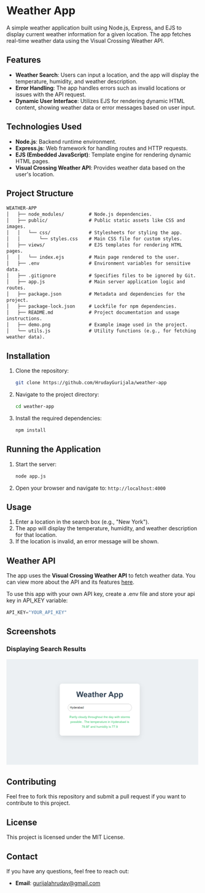 
# Weather App

A simple weather application built using Node.js, Express, and EJS to display current weather information for a given location. The app fetches real-time weather data using the Visual Crossing Weather API.

## Features

- **Weather Search**: Users can input a location, and the app will display the temperature, humidity, and weather description.
- **Error Handling**: The app handles errors such as invalid locations or issues with the API request.
- **Dynamic User Interface**: Utilizes EJS for rendering dynamic HTML content, showing weather data or error messages based on user input.
  
## Technologies Used

- **Node.js**: Backend runtime environment.
- **Express.js**: Web framework for handling routes and HTTP requests.
- **EJS (Embedded JavaScript)**: Template engine for rendering dynamic HTML pages.
- **Visual Crossing Weather API**: Provides weather data based on the user's location.
  
## Project Structure

```
WEATHER-APP
│   ├── node_modules/         # Node.js dependencies.
│   ├── public/               # Public static assets like CSS and images.
│   │   └── css/              # Stylesheets for styling the app.
│   │       └── styles.css    # Main CSS file for custom styles.
│   ├── views/                # EJS templates for rendering HTML pages.
│   │   └── index.ejs         # Main page rendered to the user.
│   ├── .env                  # Environment variables for sensitive data.
│   ├── .gitignore            # Specifies files to be ignored by Git.
│   ├── app.js                # Main server application logic and routes.
│   ├── package.json          # Metadata and dependencies for the project.
│   ├── package-lock.json     # Lockfile for npm dependencies.
│   ├── README.md             # Project documentation and usage instructions.
│   ├── demo.png              # Example image used in the project.
│   └── utils.js              # Utility functions (e.g., for fetching weather data).
```

## Installation

1. Clone the repository:
   ```bash
   git clone https://github.com/HrudayGurijala/weather-app
   ```

2. Navigate to the project directory:
   ```bash
   cd weather-app
   ```

3. Install the required dependencies:
   ```bash
   npm install
   ```

## Running the Application

1. Start the server:
   ```bash
   node app.js
   ```

2. Open your browser and navigate to:
   `http://localhost:4000`

## Usage

1. Enter a location in the search box (e.g., "New York").
2. The app will display the temperature, humidity, and weather description for that location.
3. If the location is invalid, an error message will be shown.

## Weather API

The app uses the **Visual Crossing Weather API** to fetch weather data. You can view more about the API and its features [here](https://www.visualcrossing.com/).

To use this app with your own API key, create a .env file and store your api key in API_KEY variable:
```javascript
API_KEY="YOUR_API_KEY"
```
## Screenshots

### Displaying Search Results
<img src="demo.png" alt="Initial State" width="500"/>


## Contributing

Feel free to fork this repository and submit a pull request if you want to contribute to this project.

## License

This project is licensed under the MIT License.

## Contact

If you have any questions, feel free to reach out:

- **Email**: [gurijalahruday@gmail.com](mailto:gurijalahruday@gmail.com)

